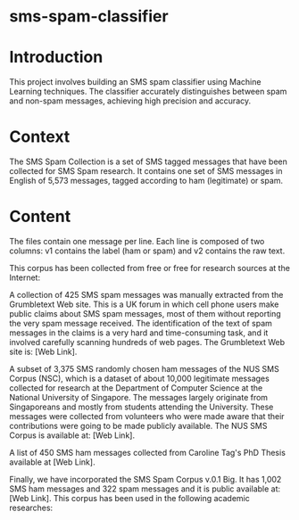 # sms-spam-classifier
# Introduction 
This project involves building an SMS spam classifier using Machine Learning techniques. The classifier accurately distinguishes between spam and non-spam messages, achieving high precision and accuracy.

# Context

The SMS Spam Collection is a set of SMS tagged messages that have been collected for SMS Spam research. It contains one set of SMS messages in English of 5,573 messages, tagged according  to ham (legitimate) or spam.

# Content

The files contain one message per line. Each line is composed of two columns: v1 contains the label (ham or spam) and v2 contains the raw text.

This corpus has been collected from free or free for research sources at the Internet:

A collection of 425 SMS spam messages was manually extracted from the Grumbletext Web site. This is a UK forum in which cell phone users make public claims about SMS spam messages, most of them without reporting the very spam message received. The identification of the text of spam messages in the claims is a very hard and time-consuming task, and it involved carefully scanning hundreds of web pages. The Grumbletext Web site is: [Web Link].

A subset of 3,375 SMS randomly chosen ham messages of the NUS SMS Corpus (NSC), which is a dataset of about 10,000 legitimate messages collected for research at the Department of Computer Science at the National University of Singapore. The messages largely originate from Singaporeans and mostly from students attending the University. These messages were collected from volunteers who were made aware that their contributions were going to be made publicly available. The NUS SMS Corpus is available at: [Web Link].

A list of 450 SMS ham messages collected from Caroline Tag's PhD Thesis available at [Web Link].

Finally, we have incorporated the SMS Spam Corpus v.0.1 Big. It has 1,002 SMS ham messages and 322 spam messages and it is public available at: [Web Link]. This corpus has been used in the following academic researches:
